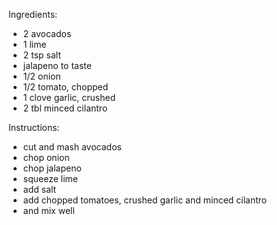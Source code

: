 Ingredients:
- 2 avocados
- 1 lime
- 2 tsp salt
- jalapeno to taste
- 1/2 onion
- 1/2 tomato, chopped
- 1 clove garlic, crushed
- 2 tbl minced cilantro
 
Instructions:
- cut and mash avocados
- chop onion
- chop jalapeno
- squeeze lime
- add salt
- add chopped tomatoes, crushed garlic and minced cilantro
- and mix well
